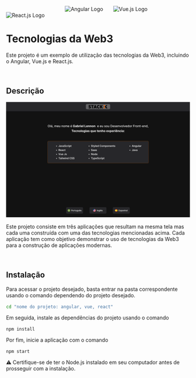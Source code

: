 &nbsp; &nbsp; &nbsp;&nbsp; &nbsp; &nbsp;&nbsp; &nbsp; &nbsp;&nbsp; &nbsp; &nbsp;&nbsp; &nbsp; &nbsp;&nbsp; &nbsp; &nbsp;&nbsp; &nbsp; &nbsp;&nbsp; &nbsp; &nbsp; 
<img src="https://angular.io/assets/images/logos/angular/angular.svg"
width="100"
alt="Angular Logo" >
&nbsp; &nbsp; &nbsp; 
<img src="https://upload.wikimedia.org/wikipedia/commons/9/95/Vue.js_Logo_2.svg"
width="100"
alt="Vue.js Logo" >
&nbsp; &nbsp; &nbsp; 
<img src="https://upload.wikimedia.org/wikipedia/commons/thumb/a/a7/React-icon.svg/1200px-React-icon.svg.png"
width="100"
alt="React.js Logo" >

# Tecnologias da Web3

Este projeto é um exemplo de utilização das tecnologias da 
Web3, incluindo o Angular, Vue.js e React.js.

<br>

## Descrição

<img src="./assets/layout.png" alt="Angular Logo" >

Este projeto consiste em três aplicações que resultam na mesma tela mas cada uma construída com uma das tecnologias mencionadas acima. Cada aplicação tem como objetivo demonstrar o uso de tecnologias da Web3 para a construção de aplicações modernas.

<br>

## Instalação

Para acessar o projeto desejado, basta entrar na pasta correspondente usando o comando dependendo do projeto desejado.
```bash
cd "nome do projeto: angular, vue, react"
```
 Em seguida, instale as dependências do projeto usando o comando 
 ```nodejs
 npm install
 ```
 Por fim, inicie a aplicação com o comando 
 ```
 npm start
 ```
⚠️ Certifique-se de ter o Node.js instalado em seu computador antes de prosseguir com a instalação.
